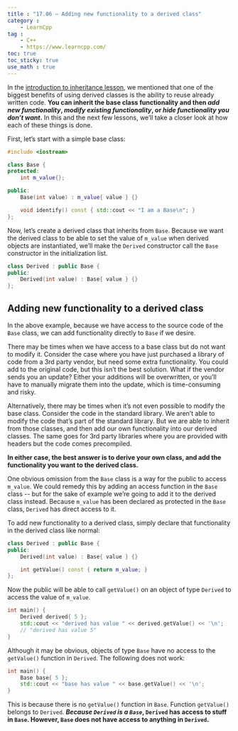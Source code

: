 ```yaml
---
title : "17.06 — Adding new functionality to a derived class"
category :
    - LearnCpp
tag : 
    - C++
    - https://www.learncpp.com/
toc: true  
toc_sticky: true 
use_math : true
---
```



In the [introduction to inheritance lesson](https://www.learncpp.com/cpp-tutorial/111-introduction-to-inheritance/), we mentioned that one of the biggest benefits of using derived classes is the ability to reuse already written code. **You can inherit the base class functionality and then *add new functionality*, *modify existing functionality*, or *hide functionality you don’t want*.** In this and the next few lessons, we’ll take a closer look at how each of these things is done.

First, let’s start with a simple base class:

```c++
#include <iostream>

class Base {
protected:
    int m_value{};

public:
    Base(int value) : m_value{ value } {}

    void identify() const { std::cout << "I am a Base\n"; }
};
```

Now, let’s create a derived class that inherits from `Base`. Because we want the derived class to be able to set the value of `m_value` when derived objects are instantiated, we’ll make the `Derived` constructor call the `Base` constructor in the initialization list.

```c++
class Derived : public Base {
public:
    Derived(int value) : Base{ value } {}
};
```


## Adding new functionality to a derived class

In the above example, because we have access to the source code of the `Base` class, we can add functionality directly to `Base` if we desire.

There may be times when we have access to a base class but do not want to modify it. Consider the case where you have just purchased a library of code from a 3rd party vendor, but need some extra functionality. You could add to the original code, but this isn’t the best solution. What if the vendor sends you an update? Either your additions will be overwritten, or you’ll have to manually migrate them into the update, which is time-consuming and risky.

Alternatively, there may be times when it’s not even possible to modify the base class. Consider the code in the standard library. We aren’t able to modify the code that’s part of the standard library. But we are able to inherit from those classes, and then add our own functionality into our derived classes. The same goes for 3rd party libraries where you are provided with headers but the code comes precompiled.

**In either case, the best answer is to derive your own class, and add the functionality you want to the derived class.**

One obvious omission from the `Base` class is a way for the public to access `m_value`. We could remedy this by adding an access function in the `Base` class -- but for the sake of example we’re going to add it to the derived class instead. Because `m_value` has been declared as protected in the `Base` class, `Derived` has direct access to it.

To add new functionality to a derived class, simply declare that functionality in the derived class like normal:

```c++
class Derived : public Base {
public:
    Derived(int value) : Base{ value } {}

    int getValue() const { return m_value; }
};
```

Now the public will be able to call `getValue()` on an object of type `Derived` to access the value of `m_value`.

```c++
int main() {
    Derived derived{ 5 };
    std::cout << "derived has value " << derived.getValue() << '\n';
    // "derived has value 5"
}
```

Although it may be obvious, objects of type `Base` have no access to the `getValue()` function in `Derived`. The following does not work:

```c++
int main() {
    Base base{ 5 };
    std::cout << "base has value " << base.getValue() << '\n';
}
```

This is because there is no `getValue()` function in `Base`. Function `getValue()` belongs to `Derived`. ***Because `Derived` is a `Base`*, `Derived` has access to stuff in `Base`. However, `Base` does not have access to anything in `Derived`.**